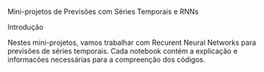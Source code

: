 Mini-projetos de Previsões com Séries Temporais e RNNs

Introdução

Nestes mini-projetos, vamos trabalhar com Recurent Neural Networks para previsões de séries temporais.
Cada notebook contém a explicação e informacões necessárias para a compreenção dos códigos.

